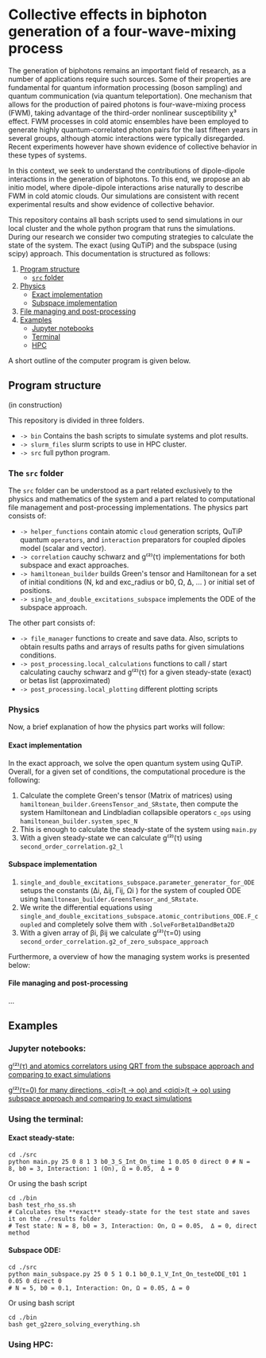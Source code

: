 # Collective effects in biphoton generation of a four-wave-mixing process


The generation of biphotons remains an important field of research, as a number of applications require such sources. Some of their properties are fundamental for quantum information processing (boson sampling) and quantum communication (via quantum teleportation). One mechanism that allows for the production of paired photons is four-wave-mixing process (FWM), taking advantage of the  third-order nonlinear susceptibility χ³ effect. FWM processes in cold atomic ensembles have been employed to generate highly quantum-correlated photon pairs for the last fifteen years in several groups, although atomic interactions were typically disregarded. Recent experiments however have shown evidence of collective behavior in these types of systems. 


In this context, we seek to understand the contributions of dipole-dipole interactions in the generation of biphotons. To this end, we propose an ab initio model, where dipole-dipole interactions arise naturally to describe FWM in cold atomic clouds. Our simulations are consistent with recent experimental results and show evidence of collective behavior.    

This repository contains all bash scripts used to send simulations in our local cluster and the whole python program that runs the simulations. During our research we consider two computing strategies to calculate the state of the system. The exact (using QuTiP) and the subspace (using scipy) approach.  This documentation is structured as follows:

1. [Program structure](#program-structure)
   - [`src` folder](#the-src-folder)
2. [Physics](#physics)
   - [Exact implementation](#exact-implementation)
   - [Subspace implementation](#subspace-implementation)
3. [File managing and post-processing](#file-managing-and-post-processing) 
4. [Examples](#examples)
   - [Jupyter notebooks](#jupyter-notebooks)
   - [Terminal](#using-the-terminal)
   - [HPC](#using-hpc)

A short outline of the computer program is given below. 

## Program structure
(in construction)

This repository is divided in three folders. 

- `-> bin` Contains the bash scripts to simulate systems and plot results. 
- `-> slurm_files` slurm scripts to use in HPC cluster.
- `-> src` full python program.

### The `src` folder

The `src` folder can be understood as a part related exclusively to the physics and mathematics of the system and a part related to computational file management and post-processing implementations. The physics part consists of:

- `-> helper_functions` contain atomic `cloud` generation scripts, QuTiP quantum `operators`, and `interaction` preparators for coupled dipoles model (scalar and vector). 
- `-> correlation` cauchy schwarz and g⁽²⁾(τ) implementations for both subspace and exact approaches. 
- `-> hamiltonean_builder` builds Green's tensor and Hamiltonean for a set of initial conditions (N, kd and exc_radius or b0, Ω, Δ, ... ) or initial set of positions.
- `-> single_and_double_excitations_subspace` implements the ODE of the subspace approach.

The other part consists of:

- `-> file_manager` functions to create and save data. Also, scripts to obtain results paths and arrays of results paths for given simulations conditions.
- `-> post_processing.local_calculations` functions to call / start calculating cauchy schwarz and g⁽²⁾(τ) for a given steady-state (exact) or betas list (approximated)  
- `-> post_processing.local_plotting` different plotting scripts

### Physics

Now, a brief explanation of how the physics part works will follow:

#### Exact implementation

In the exact approach, we solve the open quantum system using QuTiP. Overall, for a given set of conditions, the computational procedure is the following:

1.  Calculate the complete Green's tensor (Matrix of matrices) using `hamiltonean_builder.GreensTensor_and_SRstate`, then compute the system Hamiltonean and Lindbladian collapsible operators `c_ops` using `hamiltonean_builder.system_spec_N`
2.  This is enough to calculate the steady-state of the system using `main.py`
3. With a given steady-state we can calculate g⁽²⁾(τ) using `second_order_correlation.g2_l`

#### Subspace implementation

1. `single_and_double_excitations_subspace.parameter_generator_for_ODE` setups the constants (Δi, Δij, Γij, Ωi ) for the system of coupled ODE using `hamiltonean_builder.GreensTensor_and_SRstate`.
2. We write the differential equations using `single_and_double_excitations_subspace.atomic_contributions_ODE.F_coupled` and completely solve them with `.SolveForBeta1DandBeta2D`
3. With a given array of βi, βij we calculate g⁽²⁾(τ=0) using `second_order_correlation.g2_of_zero_subspace_approach`

Furthermore, a overview of how the managing system works is presented below:

#### File managing and post-processing
...




## Examples

### Jupyter notebooks:

[g⁽²⁾(τ) and atomics correlators using QRT from the subspace approach and comparing to exact simulations](https://github.com/rupof/wavemixing_project/blob/implementing_good_practices/src/benchmarking/Comparing_g2_ExactQRT.ipynb)

[g⁽²⁾(τ=0) for many directions, <σi>(t -> oo) and <σiσj>(t -> oo)  using subspace approach and comparing to exact simulations](https://github.com/rupof/wavemixing_project/blob/implementing_good_practices/src/benchmarking/Comparing_g2_ExactQRT.ipynb)



### Using the terminal:

#### Exact steady-state:

``` 
cd ./src
python main.py 25 0 8 1 3 b0_3_S_Int_On_time 1 0.05 0 direct 0 # N = 8, b0 = 3, Interaction: 1 (On), Ω = 0.05,  Δ = 0
``` 
Or using the bash script

``` 
cd ./bin
bash test_rho_ss.sh 
# Calculates the **exact** steady-state for the test state and saves it on the ./results folder
# Test state: N = 8, b0 = 3, Interaction: On, Ω = 0.05,  Δ = 0, direct method 
``` 


#### Subspace ODE:

```
cd ./src
python main_subspace.py 25 0 5 1 0.1 b0_0.1_V_Int_On_testeODE_t01 1 0.05 0 direct 0  
# N = 5, b0 = 0.1, Interaction: On, Ω = 0.05, Δ = 0 
```

Or using bash script

```
cd ./bin
bash get_g2zero_solving_everything.sh
```


### Using HPC: 
